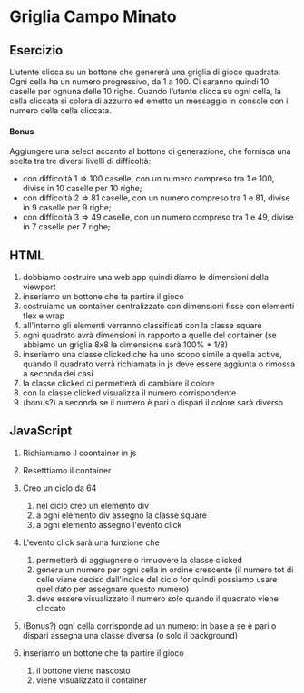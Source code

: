 Griglia Campo Minato
===

## Esercizio  

L’utente clicca su un bottone che genererà una griglia di gioco quadrata.
Ogni cella ha un numero progressivo, da 1 a 100.
Ci saranno quindi 10 caselle per ognuna delle 10 righe.
Quando l’utente clicca su ogni cella, la cella cliccata si colora di azzurro ed emetto un messaggio in console con il numero della cella cliccata.

#### Bonus

Aggiungere una select accanto al bottone di generazione, che fornisca una scelta tra tre diversi livelli di difficoltà:
- con difficoltà 1 => 100 caselle, con un numero compreso tra 1 e 100, divise in 10 caselle per 10 righe;
- con difficoltà 2 => 81 caselle, con un numero compreso tra 1 e 81, divise in 9 caselle per 9 righe;
- con difficoltà 3 => 49 caselle, con un numero compreso tra 1 e 49, divise in 7 caselle per 7 righe;


## HTML

1. dobbiamo costruire una web app quindi diamo le dimensioni della viewport
1. inseriamo un bottone che fa partire il gioco
2. costruiamo un container centralizzato con dimensioni fisse con elementi flex e wrap
3. all'interno gli elementi verranno classificati con la classe square 
4. ogni quadrato avrà dimensioni in rapporto a quelle del container (se abbiamo un griglia 8x8 la dimensione sarà 100% * 1/8)
5. inseriamo una classe clicked che ha uno scopo simile a quella active, quando il quadrato verrà richiamata in js deve essere aggiunta o rimossa a seconda dei casi
6. la classe clicked ci permetterà di cambiare il colore
7. con la classe clicked visualizza il numero corrispondente
8. (bonus?) a seconda se il numero è pari o dispari il colore sarà diverso


## JavaScript

1. Richiamiamo il coontainer in js
2. Resetttiamo il container
3. Creo un ciclo da 64
   1. nel ciclo creo un elemento div
   2. a ogni elemento div assegno la classe square 
   3. a ogni elemento assegno l'evento click
4. L'evento click sarà una funzione che 
    1. permetterà di aggiugnere o rimuovere la classe clicked
    2. genera un numero per ogni cella in ordine crescente (il numero tot di celle viene deciso dall'indice del ciclo for quindi possiamo usare quel dato per assegnare questo numero)
    3. deve essere visualizzato il numero solo quando il quadrato viene cliccato
5. (Bonus?) ogni cella corrisponde ad un numero: in base a se è pari o dispari assegna una classe diversa (o solo il background)

1. inseriamo un bottone che fa partire il gioco
    1. il bottone viene nascosto 
    2. viene visualizzato il container